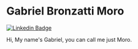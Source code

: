 # Gabriel Bronzatti Moro

[![Linkedin Badge](https://img.shields.io/badge/-LinkedIn-blue?style=flat-square&logo=Linkedin&logoColor=white&link=https://www.linkedin.com/in/gabrielbronzattimoro15031994/)](https://www.linkedin.com/in/gabrielbronzattimoro15031994/)

Hi, My name's Gabriel, you can call me just Moro.
